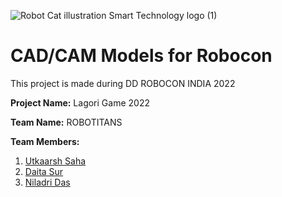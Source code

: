 
![Robot Cat illustration Smart Technology logo (1)](https://user-images.githubusercontent.com/68693240/155540965-7ea4de8f-505b-444b-8d7d-6edb94ad7e20.png)


# CAD/CAM Models for Robocon
This project is made during DD ROBOCON INDIA 2022

**Project Name:** Lagori Game 2022

**Team Name:** ROBOTITANS

**Team Members:** 
1. [Utkaarsh Saha](https://github.com/Kishou-Arima)
2. [Daita Sur](https://github.com/daita-sur)
3. [Niladri Das](https://github.com/nil-2)
